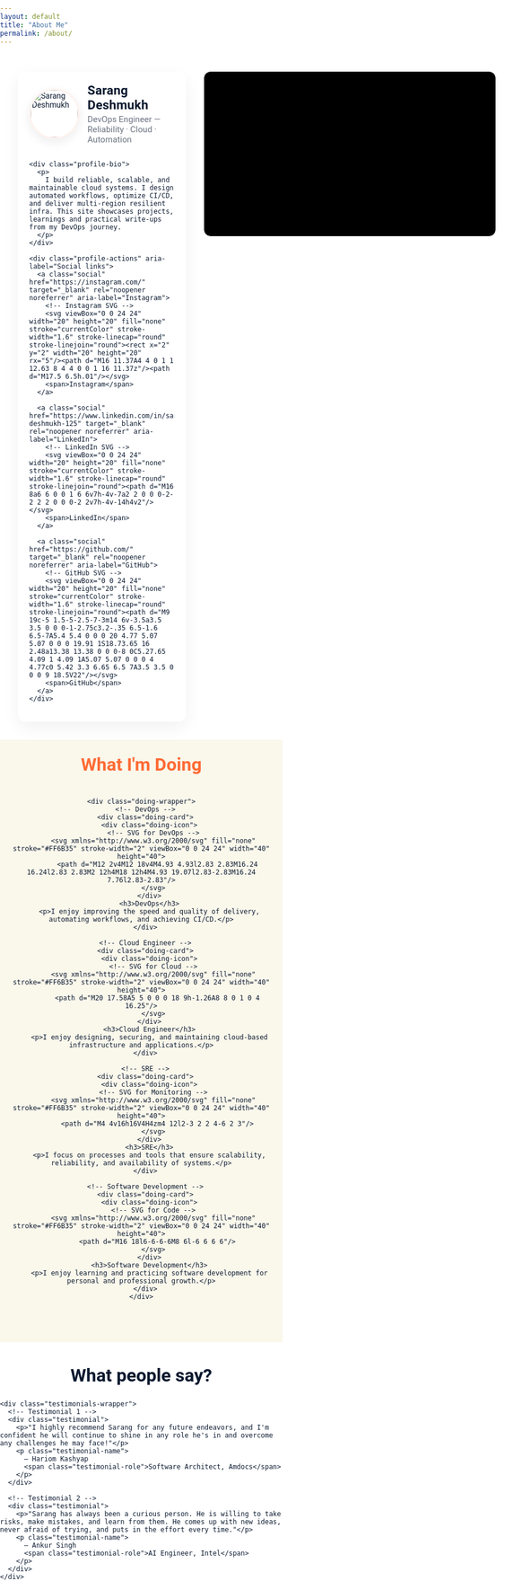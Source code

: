 ```yaml
---
layout: default
title: "About Me"
permalink: /about/
---
```


<div class="about-page">

  <!-- LEFT: profile card (photo, name, bio, socials) -->
  <aside class="profile-card" aria-label="Profile card">
    <div class="profile-top">
      <img src="{{ '/assets/images/photo.png' | relative_url }}" alt="Sarang Deshmukh" class="profile-avatar">
      <div class="profile-meta">
        <h1 class="profile-name">Sarang Deshmukh</h1>
        <p class="profile-role">DevOps Engineer — Reliability · Cloud · Automation</p>
      </div>
    </div>

    <div class="profile-bio">
      <p>
        I build reliable, scalable, and maintainable cloud systems. I design automated workflows, optimize CI/CD, and deliver multi-region resilient infra. This site showcases projects, learnings and practical write-ups from my DevOps journey.
      </p>
    </div>

    <div class="profile-actions" aria-label="Social links">
      <a class="social" href="https://instagram.com/" target="_blank" rel="noopener noreferrer" aria-label="Instagram">
        <!-- Instagram SVG -->
        <svg viewBox="0 0 24 24" width="20" height="20" fill="none" stroke="currentColor" stroke-width="1.6" stroke-linecap="round" stroke-linejoin="round"><rect x="2" y="2" width="20" height="20" rx="5"/><path d="M16 11.37A4 4 0 1 1 12.63 8 4 4 0 0 1 16 11.37z"/><path d="M17.5 6.5h.01"/></svg>
        <span>Instagram</span>
      </a>

      <a class="social" href="https://www.linkedin.com/in/sarang-deshmukh-125" target="_blank" rel="noopener noreferrer" aria-label="LinkedIn">
        <!-- LinkedIn SVG -->
        <svg viewBox="0 0 24 24" width="20" height="20" fill="none" stroke="currentColor" stroke-width="1.6" stroke-linecap="round" stroke-linejoin="round"><path d="M16 8a6 6 0 0 1 6 6v7h-4v-7a2 2 0 0 0-2-2 2 2 0 0 0-2 2v7h-4v-14h4v2"/></svg>
        <span>LinkedIn</span>
      </a>

      <a class="social" href="https://github.com/" target="_blank" rel="noopener noreferrer" aria-label="GitHub">
        <!-- GitHub SVG -->
        <svg viewBox="0 0 24 24" width="20" height="20" fill="none" stroke="currentColor" stroke-width="1.6" stroke-linecap="round" stroke-linejoin="round"><path d="M9 19c-5 1.5-5-2.5-7-3m14 6v-3.5a3.5 3.5 0 0 0-1-2.75c3.2-.35 6.5-1.6 6.5-7A5.4 5.4 0 0 0 20 4.77 5.07 5.07 0 0 0 19.91 1S18.73.65 16 2.48a13.38 13.38 0 0 0-8 0C5.27.65 4.09 1 4.09 1A5.07 5.07 0 0 0 4 4.77c0 5.42 3.3 6.65 6.5 7A3.5 3.5 0 0 0 9 18.5V22"/></svg>
        <span>GitHub</span>
      </a>
    </div>
  </aside>

  <!-- RIGHT: video (muted autoplay looping, poster first) -->
  <div class="about-video-wrap">
    <div id="yt-player" class="about-video" data-video-id="7g7pvNQEl5M" role="region" aria-label="Autoplaying muted looping video"></div>
  </div>

</div>

<!-- ================== WHAT I'M DOING SECTION (UNCHANGED) ================== -->
<section class="doing-section">
  <div class="container">
    <h2 class="doing-heading">What I'm Doing</h2>

    <div class="doing-wrapper">
      <!-- DevOps -->
      <div class="doing-card">
        <div class="doing-icon">
          <!-- SVG for DevOps -->
          <svg xmlns="http://www.w3.org/2000/svg" fill="none" stroke="#FF6B35" stroke-width="2" viewBox="0 0 24 24" width="40" height="40">
            <path d="M12 2v4M12 18v4M4.93 4.93l2.83 2.83M16.24 16.24l2.83 2.83M2 12h4M18 12h4M4.93 19.07l2.83-2.83M16.24 7.76l2.83-2.83"/>
          </svg>
        </div>
        <h3>DevOps</h3>
        <p>I enjoy improving the speed and quality of delivery, automating workflows, and achieving CI/CD.</p>
      </div>

      <!-- Cloud Engineer -->
      <div class="doing-card">
        <div class="doing-icon">
          <!-- SVG for Cloud -->
          <svg xmlns="http://www.w3.org/2000/svg" fill="none" stroke="#FF6B35" stroke-width="2" viewBox="0 0 24 24" width="40" height="40">
            <path d="M20 17.58A5 5 0 0 0 18 9h-1.26A8 8 0 1 0 4 16.25"/>
          </svg>
        </div>
        <h3>Cloud Engineer</h3>
        <p>I enjoy designing, securing, and maintaining cloud-based infrastructure and applications.</p>
      </div>

      <!-- SRE -->
      <div class="doing-card">
        <div class="doing-icon">
          <!-- SVG for Monitoring -->
          <svg xmlns="http://www.w3.org/2000/svg" fill="none" stroke="#FF6B35" stroke-width="2" viewBox="0 0 24 24" width="40" height="40">
            <path d="M4 4v16h16V4H4zm4 12l2-3 2 2 4-6 2 3"/>
          </svg>
        </div>
        <h3>SRE</h3>
        <p>I focus on processes and tools that ensure scalability, reliability, and availability of systems.</p>
      </div>

      <!-- Software Development -->
      <div class="doing-card">
        <div class="doing-icon">
          <!-- SVG for Code -->
          <svg xmlns="http://www.w3.org/2000/svg" fill="none" stroke="#FF6B35" stroke-width="2" viewBox="0 0 24 24" width="40" height="40">
            <path d="M16 18l6-6-6-6M8 6l-6 6 6 6"/>
          </svg>
        </div>
        <h3>Software Development</h3>
        <p>I enjoy learning and practicing software development for personal and professional growth.</p>
      </div>
    </div>
  </div>
</section>

<!-- ================== Testimonials Section (UNCHANGED) ================== -->
<section class="testimonials-section">
  <div class="container">
    <h2 class="testimonials-heading">What people say?</h2>

    <div class="testimonials-wrapper">
      <!-- Testimonial 1 -->
      <div class="testimonial">
        <p>"I highly recommend Sarang for any future endeavors, and I'm confident he will continue to shine in any role he's in and overcome any challenges he may face!"</p>
        <p class="testimonial-name">
          – Hariom Kashyap
          <span class="testimonial-role">Software Architect, Amdocs</span>
        </p>
      </div>

      <!-- Testimonial 2 -->
      <div class="testimonial">
        <p>"Sarang has always been a curious person. He is willing to take risks, make mistakes, and learn from them. He comes up with new ideas, never afraid of trying, and puts in the effort every time."</p>
        <p class="testimonial-name">
          – Ankur Singh
          <span class="testimonial-role">AI Engineer, Intel</span>
        </p>
      </div>
    </div>
  </div>
</section>

<style>
/* ================== UPPER PART: profile + video styles (keeps other sections untouched) ================ */

:root {
  --accent: #FF6B35;
  --bg: #FFFFFF;
  --text: #0A192F;
  --muted: #6B7280;
}

html, body { margin:0; padding:0; background:var(--bg); color:var(--text); font-family: 'Roboto', sans-serif; box-sizing: border-box; }

/* Container for top area */
.about-page {
  display: flex;
  gap: 2rem;
  align-items: flex-start;
  padding: 2rem;
  max-width: 1100px;
  margin: 0 auto;
  box-sizing: border-box;
}

/* PROFILE CARD (left) */
.profile-card {
  flex: 1 1 420px;
  background: linear-gradient(180deg, #fff, #fff);
  border-radius: 14px;
  padding: 20px;
  box-shadow: 0 10px 30px rgba(9,20,40,0.06);
  display: flex;
  flex-direction: column;
  gap: 14px;
  min-width: 260px;
}

/* Top row: avatar + meta */
.profile-top {
  display: flex;
  gap: 14px;
  align-items: center;
}

/* avatar */
.profile-avatar {
  width: 84px;
  height: 84px;
  border-radius: 50%;
  object-fit: cover;
  box-shadow: 0 6px 18px rgba(9,20,40,0.08);
  border: 3px solid rgba(255,107,53,0.08);
}

/* name and role */
.profile-name {
  margin: 0;
  font-size: 1.4rem;
  color: var(--text);
  letter-spacing: 0.2px;
}
.profile-role {
  margin: 4px 0 0;
  color: var(--muted);
  font-size: 0.95rem;
}

/* bio text */
.profile-bio { color: var(--text); line-height:1.6; font-size:1rem; }

/* socials */
.profile-actions {
  display: flex;
  gap: 8px;
  flex-wrap: wrap;
  margin-top: 6px;
}
.social {
  display: inline-flex;
  align-items: center;
  gap: 8px;
  padding: 8px 10px;
  border-radius: 10px;
  background: rgba(15,23,42,0.03);
  color: var(--text);
  text-decoration: none;
  font-weight: 600;
  font-size: 0.95rem;
  transition: transform 0.12s ease, background 0.12s ease;
  border: 1px solid rgba(10,25,47,0.04);
}
.social:hover {
  transform: translateY(-4px);
  background: rgba(255,107,53,0.06);
  border-color: rgba(255,107,53,0.14);
  color: var(--accent);
}

/* icon color */
.social svg { color: currentColor; opacity: 0.95; }

/* VIDEO (right) */
.about-video-wrap {
  flex: 0 0 520px;
  max-width: 520px;
  width: 100%;
  box-sizing: border-box;
  border-radius: 12px;
  overflow: hidden;
  display: flex;
  align-items: center;
  justify-content: center;
}

/* inner video area */
.about-video {
  position: relative;
  width: 100%;
  height: 0;
  padding-bottom: 56.25%; /* 16:9 */
  border-radius: 10px;
  background: #000;
  background-position: center;
  background-size: cover;
}

/* overlay for neutral look */
.about-video::after {
  content: "";
  position: absolute;
  inset: 0;
  pointer-events: none;
  background: linear-gradient(180deg, rgba(0,0,0,0.06), rgba(0,0,0,0.03));
}

/* iframe fills the container; hidden until ready */
.about-video iframe {
  position: absolute;
  inset: 0;
  width: 100%;
  height: 100%;
  border: 0;
  pointer-events: none;
  opacity: 0;
  transition: opacity 300ms ease;
  display: block;
}
.about-video iframe.ready { opacity: 1; }

/* ================== DOING & TESTIMONIAL STYLES (UNCHANGED from your original) ================== */
.doing-section {
  background-color: #FAF7EB; /* beige background */
  color: #0A192F;
  padding: 25px 20px 60px 20px !important; /* reduced top padding */
  text-align: center;
  margin-top: 0 !important; /* ensure no extra margin from parent */
}

.doing-heading {
  font-size: 2rem;
  margin: 0 0 40px 0 !important; /* remove top margin */
  color: #FF6B35;
}

.doing-wrapper {
  display: flex;
  flex-wrap: wrap;
  justify-content: center;
  gap: 20px;
}

.doing-card {
  background-color: #FFFFFF;
  border: 2px solid #FF6B35;
  border-radius: 12px;
  padding: 25px 20px;
  width: 260px;
  transition: transform 0.3s ease, box-shadow 0.3s ease;
  box-shadow: 0 4px 12px rgba(0,0,0,0.1);
}

.doing-card:hover {
  transform: translateY(-6px);
  box-shadow: 0 8px 20px rgba(0,0,0,0.2);
}

.doing-card h3 {
  margin: 15px 0 8px 0;
  color: #FF6B35;
  font-size: 1.2rem;
}

.doing-card p {
  font-size: 0.85rem;
  line-height: 1.4;
  color: #0A192F;
}

.doing-icon {
  margin-bottom: 10px;
}

/* ================== TESTIMONIALS (unchanged) ================== */
.testimonials-section {
  background-color: #fff;
  padding: 40px 0;
}

.testimonials-heading {
  color: #0A192F;
  font-size: 2rem;
  text-align: center;
  margin: 0 0 25px 0;
}

.testimonials-wrapper {
  display: flex;
  flex-wrap: wrap;
  justify-content: center;
  gap: 10px;
  padding: 0 20px;
  margin-bottom: 0;
}

.testimonial {
  background-color: #FF6B35;
  color: #FFFFFF !important;
  border-radius: 12px;
  padding: 30px 30px;
  box-shadow: 0 4px 15px rgba(0,0,0,0.2);
  flex: 0 1 360px;
  max-width: 360px;
  margin: 10px;
  transition: transform 0.3s ease, box-shadow 0.3s ease;
  border: none;
  position: relative;
  overflow: hidden;
}

.testimonial p {
  margin-bottom: 15px;
  color: #FFFFFF !important;
}

.testimonial-name {
  font-weight: bold;
  color: #FFFFFF !important;
  margin-top: 10px;
}

.testimonial-role {
  display: block;
  font-style: italic;
  color: #EFF6FF !important;
  margin-top: 3px;
}

.testimonial:hover {
  transform: translateY(-5px);
  box-shadow: 0 8px 25px rgba(0,0,0,0.3);
}

/* ================== RESPONSIVE: mobile stacks text first then video ================ */
@media (max-width: 920px) {
  .about-page { gap: 1rem; padding: 1.25rem; }
  .about-video-wrap { max-width: 480px; flex: 0 0 48%; }
  .profile-card { flex: 1 1 48%; }
}

@media (max-width: 768px) {
  .about-page {
    flex-direction: column;
    align-items: stretch;
  }
  /* ensure profile card shows first, then video */
  .profile-card { order: 0; }
  .about-video-wrap { order: 1; width: 100%; max-width: 100%; margin-top: 0; }
  .about-video { border-radius: 10px; }
  .profile-card { border-radius: 12px; }
  .profile-avatar { width: 72px; height:72px; }
  .profile-name { font-size: 1.2rem; }
  .profile-role { font-size: 0.92rem; }
}

/* small phones */
@media (max-width: 420px) {
  .profile-avatar { width: 64px; height:64px; }
  .profile-card { padding: 14px; }
  .about-page { padding: 12px; }
}
</style>

<!-- ================== SCRIPT: poster -> iframe (muted autoplay loop, no initial YouTube UI) ================== -->
<script>
(function () {
  const container = document.getElementById('yt-player');
  if (!container) return;
  const vid = container.dataset.videoId;

  // Poster choices: try maxres then hq
  const thumbMax = `https://i.ytimg.com/vi/${vid}/maxresdefault.jpg`;
  const thumbHQ  = `https://i.ytimg.com/vi/${vid}/hqdefault.jpg`;

  // Set HQ poster quickly to avoid showing YouTube chrome
  container.style.backgroundImage = `linear-gradient(180deg, rgba(0,0,0,0.06), rgba(0,0,0,0.03)), url("${thumbHQ}")`;

  // Preload max resolution; if available swap it in then insert iframe
  const img = new Image();
  img.src = thumbMax;
  img.onload = function () {
    container.style.backgroundImage = `linear-gradient(180deg, rgba(0,0,0,0.06), rgba(0,0,0,0.03)), url("${thumbMax}")`;
    insertIframe();
  };
  img.onerror = function () {
    insertIframe();
  };

  // Safety timeout so video isn't delayed too long
  setTimeout(function () { if (!container.querySelector('iframe')) insertIframe(); }, 1600);

  function buildSrc() {
    const params = new URLSearchParams({
      autoplay: 1,
      mute: 1,
      loop: 1,
      playlist: vid,
      controls: 0,
      rel: 0,
      modestbranding: 1,
      playsinline: 1,
      vq: 'hd720'
    });
    return `https://www.youtube-nocookie.com/embed/${vid}?${params.toString()}`;
  }

  function insertIframe() {
    if (container.querySelector('iframe')) return;
    const iframe = document.createElement('iframe');
    iframe.src = buildSrc();
    iframe.title = 'Embedded video';
    iframe.setAttribute('frameborder', '0');
    iframe.setAttribute('allow', 'autoplay; encrypted-media; picture-in-picture');
    iframe.loading = 'eager';
    iframe.style.pointerEvents = 'none';
    container.appendChild(iframe);

    // Fade-in once loaded or after fallback timeout
    let revealed = false;
    function reveal() {
      if (revealed) return;
      iframe.classList.add('ready');
      container.style.backgroundImage = 'none';
      revealed = true;
    }
    iframe.addEventListener('load', function () { setTimeout(reveal, 120); });
    setTimeout(reveal, 1200);
  }
})();
</script>
